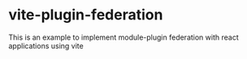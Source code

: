 # vite-plugin-federation
This is an example to implement module-plugin federation with react applications using vite 
